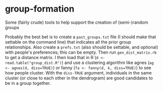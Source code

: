 group-formation
===============

Some (fairly crude) tools to help support the creation of (semi-)random groups

Probably the best bet is to create a ```past_groups.txt``` file (I should make 
that settable on the command line) that indicates all the prior group relationships. 
Also create a ```prefs.txt``` (also should be settable, and optional) with people's 
preferences; this can be empty. Then run ```gen_dist_matrix.rb``` to get a distance matrix. 
I then load that in R (```d <- read.table("group_dist.R")```) and use a clustering algorithm 
like agnes (```ag <- agnes(d, diss=TRUE)```) or fanny (```fa <- fanny(d, k, diss=TRUE)```) 
to see how people cluster. With the ```diss-TRUE``` argument, individuals in the same
cluster (or close to each other in the dendrogram) are good candidates to be in a group together.
